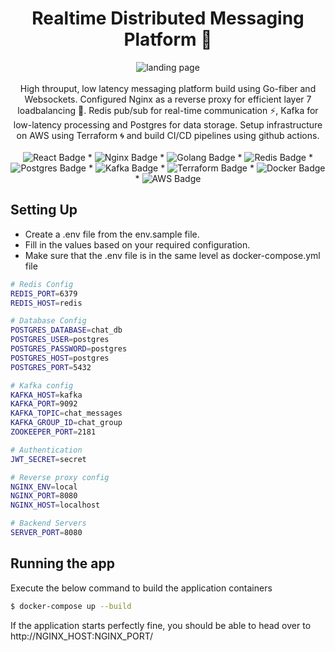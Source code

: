 
<div align="center">
<!--   <a href="https://github.com/JoyalAJohney/Distributed-Chat-Backend/">
    <img src="https://raw.githubusercontent.com/othneildrew/Best-README-Template/master/images/logo.png" alt="Logo" width="80" height="80">
  </a> -->

  <h1 align="center">Realtime Distributed Messaging Platform 🚀</h1>
  <img src="https://raw.githubusercontent.com/JoyalAJohney/Realtime-Distributed-Chat/main/assets/babylon.png" alt="landing page">

  <div align="center">
    <br/>
    High throuput, low latency messaging platform build using Go-fiber and Websockets. Configured Nginx as a reverse proxy for efficient layer 7 loadbalancing 🌌. Redis pub/sub for real-time communication ⚡, Kafka for low-latency processing and Postgres for data storage. Setup infrastructure on AWS using Terraform 🌀 and build CI/CD pipelines using github actions.
  </div>

  <br />

  <img src="https://img.shields.io/badge/React-20232A?style=for-the-badge&logo=react&logoColor=61DAFB" alt="React Badge">
  *
  <img src="https://img.shields.io/badge/nginx-%23009639.svg?style=for-the-badge&logo=nginx&logoColor=white" alt="Nginx Badge">
  *
  <img src="https://img.shields.io/badge/Go-00ADD8?style=for-the-badge&logo=go&logoColor=white" alt="Golang Badge">
  *
  <img src="https://img.shields.io/badge/redis-%23DD0031.svg?&style=for-the-badge&logo=redis&logoColor=white" alt="Redis Badge">
  *
  <img src="https://img.shields.io/badge/postgres-%23316192.svg?style=for-the-badge&logo=postgresql&logoColor=white" alt="Postgres Badge">
  *
  <img src="https://img.shields.io/badge/Apache%20Kafka-000?style=for-the-badge&logo=apachekafka" alt="Kafka Badge">
  *
  <img src="https://img.shields.io/badge/terraform-%235835CC.svg?style=for-the-badge&logo=terraform&logoColor=white" alt="Terraform Badge">
  *
  <img src="https://img.shields.io/badge/docker-%230db7ed.svg?style=for-the-badge&logo=docker&logoColor=white" alt="Docker Badge">
  *
  <img src="https://img.shields.io/badge/AWS-%23FF9900.svg?style=for-the-badge&logo=amazon-aws&logoColor=white" alt="AWS Badge">

</div>


  

## Setting Up

* Create a .env file from the env.sample file.
* Fill in the values based on your required configuration.
* Make sure that the .env file is in the same level as docker-compose.yml file
  
```bash
# Redis Config
REDIS_PORT=6379
REDIS_HOST=redis

# Database Config
POSTGRES_DATABASE=chat_db
POSTGRES_USER=postgres
POSTGRES_PASSWORD=postgres
POSTGRES_HOST=postgres
POSTGRES_PORT=5432

# Kafka config
KAFKA_HOST=kafka
KAFKA_PORT=9092
KAFKA_TOPIC=chat_messages
KAFKA_GROUP_ID=chat_group
ZOOKEEPER_PORT=2181

# Authentication
JWT_SECRET=secret

# Reverse proxy config
NGINX_ENV=local
NGINX_PORT=8080
NGINX_HOST=localhost

# Backend Servers
SERVER_PORT=8080
```

## Running the app

Execute the below command to build the application containers
```bash
$ docker-compose up --build
```
If the application starts perfectly fine, you should be able to head over to http://NGINX_HOST:NGINX_PORT/
